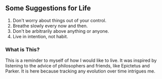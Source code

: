 ## Some Suggestions for Life

1. Don't worry about things out of your control.
2. Breathe slowly every now and then.
3. Don't be arbitrarily above anything or anyone.
4. Live in intention, not habit.

### What is This?

This is a reminder to myself of how I would like to live.
It was inspired by listening to the advice of philosophers and friends, like Epictetus and Parker.
It is here because tracking any evolution over time intrigues me.
